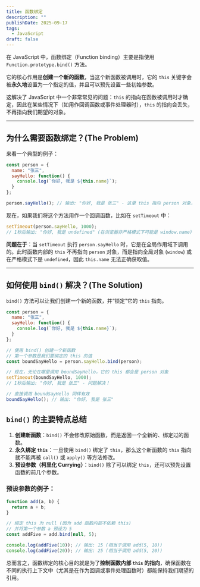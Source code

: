 ```yaml
---
title: 函数绑定
description: ""
publishDate: 2025-09-17
tags:
  - JavaScript
draft: false
---
```


在 JavaScript 中，函数绑定（Function binding）主要是指使用 `Function.prototype.bind()` 方法。

它的核心作用是**创建一个新的函数**，当这个新函数被调用时，它的 `this` 关键字会被**永久地**设置为一个指定的值，并且可以预先设置一些初始参数。

这解决了 JavaScript 中一个非常常见的问题：`this` 的指向在函数被调用时才确定，因此在某些情况下（如用作回调函数或事件处理器时），`this` 的指向会丢失，不再指向我们期望的对象。

---

## 为什么需要函数绑定？(The Problem)

来看一个典型的例子：

```javascript
const person = {
  name: "张三",
  sayHello: function() {
    console.log(`你好, 我是 ${this.name}`);
  }
};

person.sayHello(); // 输出: "你好, 我是 张三" - 这里 this 指向 person 对象，工作正常
```

现在，如果我们将这个方法用作一个回调函数，比如在 `setTimeout` 中：

```javascript
setTimeout(person.sayHello, 1000);
// 1秒后输出: "你好, 我是 undefined" (在浏览器非严格模式下可能是 window.name)
```

**问题在于**：当 `setTimeout` 执行 `person.sayHello` 时，它是在全局作用域下调用的。此时函数内部的 `this` 不再指向 `person` 对象，而是指向全局对象 (`window`) 或在严格模式下是 `undefined`，因此 `this.name` 无法正确获取值。

---

## 如何使用 `bind()` 解决？(The Solution)

`bind()` 方法可以让我们创建一个新的函数，并“锁定”它的 `this` 指向。

```javascript
const person = {
  name: "张三",
  sayHello: function() {
    console.log(`你好, 我是 ${this.name}`);
  }
};

// 使用 bind() 创建一个新函数
// 第一个参数是我们要绑定的 this 的值
const boundSayHello = person.sayHello.bind(person);

// 现在，无论在哪里调用 boundSayHello，它的 this 都会是 person 对象
setTimeout(boundSayHello, 1000);
// 1秒后输出: "你好, 我是 张三" - 问题解决！

// 直接调用 boundSayHello 同样有效
boundSayHello(); // 输出: "你好, 我是 张三"
```

## `bind()` 的主要特点总结

1.  **创建新函数**：`bind()` 不会修改原始函数，而是返回一个全新的、绑定过的函数。
2.  **永久绑定 `this`**：一旦使用 `bind()` 绑定了 `this`，那么这个新函数的 `this` 指向就不能再被 `call()` 或 `apply()` 等方法修改。
3.  **预设参数（柯里化 Currying）**：`bind()` 除了可以绑定 `this`，还可以预先设置函数的前几个参数。

### 预设参数的例子：

```javascript
function add(a, b) {
  return a + b;
}

// 绑定 this 为 null (因为 add 函数内部不依赖 this)
// 并将第一个参数 a 预设为 5
const addFive = add.bind(null, 5);

console.log(addFive(10)); // 输出: 15 (相当于调用 add(5, 10))
console.log(addFive(20)); // 输出: 25 (相当于调用 add(5, 20))
```

总而言之，函数绑定的核心目的就是为了**控制函数内部 `this` 的指向**，确保函数在不同的执行上下文中（尤其是在作为回调或事件处理函数时）都能保持我们期望的引用。